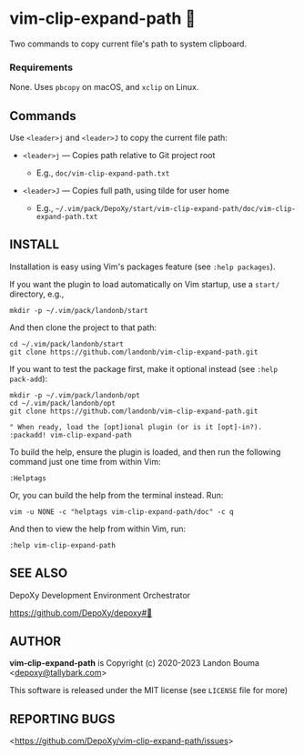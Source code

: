 # vim-clip-expand-path 👣

Two commands to copy current file's path to system clipboard.

### Requirements

None. Uses ``pbcopy`` on macOS, and ``xclip`` on Linux.

## Commands

Use `<leader>j` and `<leader>J` to copy the current file path:

- `<leader>j` — Copies path relative to Git project root

  - E.g., `doc/vim-clip-expand-path.txt`

- `<leader>J` — Copies full path, using tilde for user home

  - E.g., `~/.vim/pack/DepoXy/start/vim-clip-expand-path/doc/vim-clip-expand-path.txt`

## INSTALL

Installation is easy using Vim's packages feature (see ``:help packages``).

If you want the plugin to load automatically on Vim startup,
use a ``start/`` directory, e.g.,

  ```shell
  mkdir -p ~/.vim/pack/landonb/start
  ```

And then clone the project to that path:

  ```shell
  cd ~/.vim/pack/landonb/start
  git clone https://github.com/landonb/vim-clip-expand-path.git
  ```

If you want to test the package first, make it optional instead
(see ``:help pack-add``):

  ```shell
  mkdir -p ~/.vim/pack/landonb/opt
  cd ~/.vim/pack/landonb/opt
  git clone https://github.com/landonb/vim-clip-expand-path.git

  " When ready, load the [opt]ional plugin (or is it [opt]-in?).
  :packadd! vim-clip-expand-path
  ```

To build the help, ensure the plugin is loaded, and then
run the following command just one time from within Vim:

  ```shell
  :Helptags
  ```

Or, you can build the help from the terminal instead. Run:

  ```shell
  vim -u NONE -c "helptags vim-clip-expand-path/doc" -c q
  ```

And then to view the help from within Vim, run:

  ```shell
  :help vim-clip-expand-path
  ```

## SEE ALSO

  DepoXy Development Environment Orchestrator

  https://github.com/DepoXy/depoxy#🍯

## AUTHOR

**vim-clip-expand-path** is Copyright (c) 2020-2023 Landon Bouma &lt;depoxy@tallybark.com&gt;

This software is released under the MIT license (see `LICENSE` file for more)

## REPORTING BUGS

&lt;https://github.com/DepoXy/vim-clip-expand-path/issues&gt;

